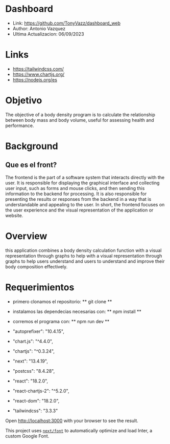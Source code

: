 # Dashboard
- Link: https://github.com/TonyVazz/dashboard_web
- Author: Antonio Vazquez
- Ultima Actualizacion: 06/09/2023

# Links
- https://tailwindcss.com/
- https://www.chartjs.org/
- https://nodejs.org/es

# Objetivo
The objective of a body density program is to calculate the relationship between body mass and body volume, useful for assessing health and performance.


# Background
## Que es el front?
The frontend is the part of a software system that interacts directly with the user. It is responsible for displaying the graphical interface and collecting user input, such as forms and mouse clicks, and then sending this information to the backend for processing. It is also responsible for presenting the results or responses from the backend in a way that is understandable and appealing to the user. In short, the frontend focuses on the user experience and the visual representation of the application or website.

# Overview
this application combines a body density calculation function with a visual representation through graphs to help with a visual representation through graphs to help users understand and users to understand and improve their body composition effectively. 

# Requerimientos
- primero clonamos el repositorio: ** git clone **
- instalamos las dependecias necesarias con: ** npm install **
- corremos el programa con: ** npm run dev **

-    "autoprefixer": "10.4.15",
-   "chart.js": "^4.4.0",
-    "chartjs": "^0.3.24",
-   "next": "13.4.19",
-    "postcss": "8.4.28",
-    "react": "18.2.0",
-    "react-chartjs-2": "^5.2.0",
-    "react-dom": "18.2.0",
-    "tailwindcss": "3.3.3"


Open [http://localhost:3000](http://localhost:3000) with your browser to see the result.

This project uses [`next/font`](https://nextjs.org/docs/basic-features/font-optimization) to automatically optimize and load Inter, a custom Google Font.
